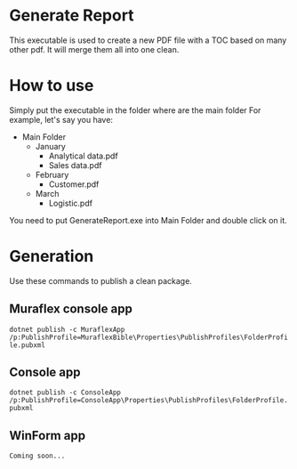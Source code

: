 ﻿# Generate Report
This executable is used to create a new PDF file with a TOC based on many other pdf. It will merge them all into one clean.

# How to use
Simply put the executable in the folder where are the main folder
For example, let's say you have:
- Main Folder
  - January
    - Analytical data.pdf
    - Sales data.pdf
  - February
    - Customer.pdf
  - March
    - Logistic.pdf

You need to put GenerateReport.exe into Main Folder and double click on it.

# Generation
Use these commands to publish a clean package.

## Muraflex console app
`dotnet publish -c MuraflexApp /p:PublishProfile=MuraflexBible\Properties\PublishProfiles\FolderProfile.pubxml`

## Console app
`dotnet publish -c ConsoleApp /p:PublishProfile=ConsoleApp\Properties\PublishProfiles\FolderProfile.pubxml`

## WinForm app
`Coming soon...`